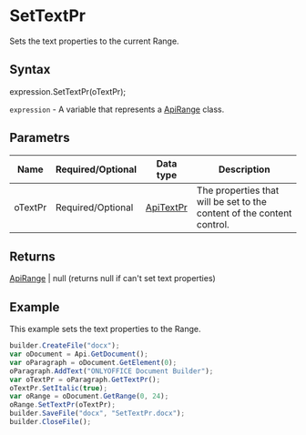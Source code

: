 # SetTextPr

Sets the text properties to the current Range.

## Syntax

expression.SetTextPr(oTextPr);

`expression` - A variable that represents a [ApiRange](../ApiRange.md) class.

## Parametrs

| **Name** | **Required/Optional** | **Data type** | **Description** |
| ------------- | ------------- | ------------- | ------------- |
| oTextPr | Required/Optional | [ApiTextPr](../../ApiTextPr/ApiTextPr.md) | The properties that will be set to the content of the content control. |

## Returns

[ApiRange](../ApiRange.md) &#124; null (returns null if can't set text properties)

## Example

This example sets the text properties to the Range.

```javascript
builder.CreateFile("docx");
var oDocument = Api.GetDocument();
var oParagraph = oDocument.GetElement(0);
oParagraph.AddText("ONLYOFFICE Document Builder");
var oTextPr = oParagraph.GetTextPr();
oTextPr.SetItalic(true);
var oRange = oDocument.GetRange(0, 24);
oRange.SetTextPr(oTextPr);
builder.SaveFile("docx", "SetTextPr.docx");
builder.CloseFile();
```